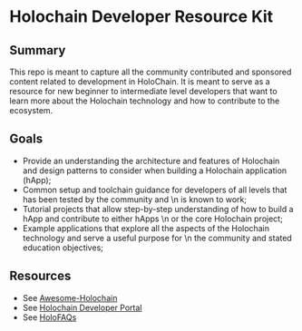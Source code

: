 # Holochain Developer Resource Kit
## Summary
This repo is meant to capture all the community contributed and sponsored content related to
development in HoloChain. It is meant to serve as a resource for new beginner to intermediate level
developers that want to learn more about the Holochain technology and how to contribute to the
ecosystem.

## Goals
* Provide an understanding the architecture and features of Holochain and design patterns to consider
  when building a Holochain application (hApp);
* Common setup and toolchain guidance for developers of all levels that has been tested by the community and \n
  is known to work;
* Tutorial projects that allow step-by-step understanding of how to build a hApp and contribute to either hApps \n
  or the core Holochain project;
* Example applications that explore all the aspects of the Holochain technology and serve a useful purpose for \n
  the community and stated education objectives;

## Resources
* See [Awesome-Holochain](awesome.md)
* See [Holochain Developer Portal](https://developer.holochain.org)
* See [HoloFAQs](holofaqs/index.html)
